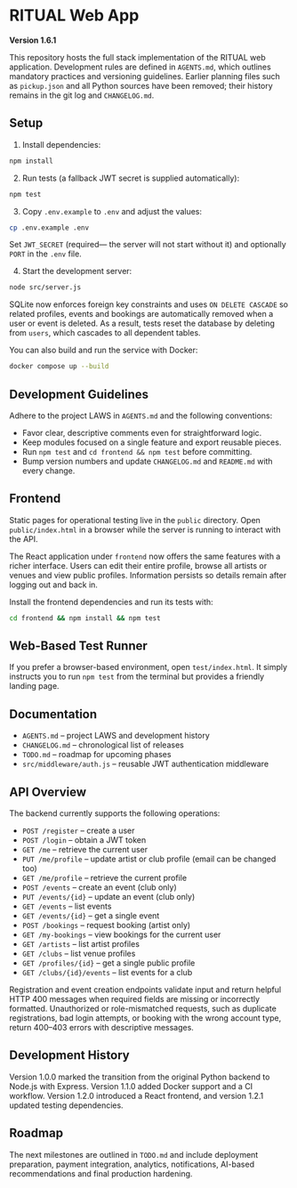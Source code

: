 # RITUAL Web App

**Version 1.6.1**

This repository hosts the full stack implementation of the RITUAL web application. Development rules are defined in `AGENTS.md`, which outlines mandatory practices and versioning guidelines. Earlier planning files such as `pickup.json` and all Python sources have been removed; their history remains in the git log and `CHANGELOG.md`.

## Setup

1. Install dependencies:

```bash
npm install
```

2. Run tests (a fallback JWT secret is supplied automatically):

```bash
npm test
```

3. Copy `.env.example` to `.env` and adjust the values:

```bash
cp .env.example .env
```

Set `JWT_SECRET` (required— the server will not start without it) and optionally `PORT` in the `.env` file.

4. Start the development server:

```bash
node src/server.js
```

SQLite now enforces foreign key constraints and uses `ON DELETE CASCADE` so related profiles, events and bookings are automatically removed when a user or event is deleted.
As a result, tests reset the database by deleting from `users`, which cascades to all dependent tables.

You can also build and run the service with Docker:

```bash
docker compose up --build
```

## Development Guidelines

Adhere to the project LAWS in `AGENTS.md` and the following conventions:

- Favor clear, descriptive comments even for straightforward logic.
- Keep modules focused on a single feature and export reusable pieces.
- Run `npm test` and `cd frontend && npm test` before committing.
- Bump version numbers and update `CHANGELOG.md` and `README.md` with every change.

## Frontend

Static pages for operational testing live in the `public` directory. Open `public/index.html` in a browser while the server is running to interact with the API.

The React application under `frontend` now offers the same features with a richer interface. Users can edit their entire profile, browse all artists or venues and view public profiles. Information persists so details remain after logging out and back in.

Install the frontend dependencies and run its tests with:

```bash
cd frontend && npm install && npm test
```


## Web-Based Test Runner

If you prefer a browser-based environment, open `test/index.html`. It simply instructs you to run `npm test` from the terminal but provides a friendly landing page.

## Documentation

- `AGENTS.md` &ndash; project LAWS and development history
- `CHANGELOG.md` &ndash; chronological list of releases
- `TODO.md` &ndash; roadmap for upcoming phases
- `src/middleware/auth.js` &ndash; reusable JWT authentication middleware

## API Overview

The backend currently supports the following operations:

- `POST /register` – create a user
- `POST /login` – obtain a JWT token
- `GET /me` – retrieve the current user
- `PUT /me/profile` – update artist or club profile (email can be changed too)
- `GET /me/profile` – retrieve the current profile
- `POST /events` – create an event (club only)
- `PUT /events/{id}` – update an event (club only)
- `GET /events` – list events
- `GET /events/{id}` – get a single event
- `POST /bookings` – request booking (artist only)
- `GET /my-bookings` – view bookings for the current user
- `GET /artists` – list artist profiles
- `GET /clubs` – list venue profiles
- `GET /profiles/{id}` – get a single public profile
- `GET /clubs/{id}/events` – list events for a club

Registration and event creation endpoints validate input and return helpful
HTTP 400 messages when required fields are missing or incorrectly formatted.
Unauthorized or role-mismatched requests, such as duplicate registrations,
bad login attempts, or booking with the wrong account type, return 400–403
errors with descriptive messages.

## Development History

Version 1.0.0 marked the transition from the original Python backend to Node.js with Express. Version 1.1.0 added Docker support and a CI workflow. Version 1.2.0 introduced a React frontend, and version 1.2.1 updated testing dependencies.

## Roadmap

The next milestones are outlined in `TODO.md` and include deployment preparation, payment integration, analytics, notifications, AI-based recommendations and final production hardening.

